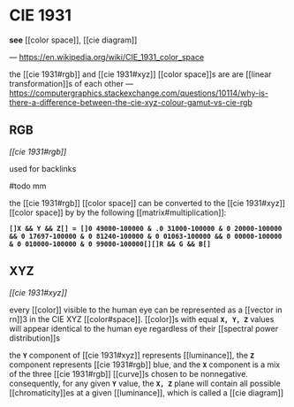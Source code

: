 # CIE 1931

**see** [[color space]], [[cie diagram]]

&mdash; <https://en.wikipedia.org/wiki/CIE_1931_color_space>

the [[cie 1931#rgb]] and [[cie 1931#xyz]] [[color space]]s are are [[linear transformation]]s of each other &mdash; <https://computergraphics.stackexchange.com/questions/10114/why-is-there-a-difference-between-the-cie-xyz-colour-gamut-vs-cie-rgb>

## RGB

_[[cie 1931#rgb]]_

used for backlinks

#todo mm

the [[cie 1931#rgb]] [[color space]] can be converted to the [[cie 1931#xyz]] [[color space]] by by the following [[matrix#multiplication]]:

**`[]X && Y && Z[] = []0 49000-100000 & .0 31000-100000 & 0 20000-100000 && 0 17697-100000 & 0 81240-100000 & 0 01063-100000 && 0 00000-100000 & 0 010000-100000 & 0 99000-100000[][]R && G && B[]`**

## XYZ

_[[cie 1931#xyz]]_

every [[color]] visible to the human eye can be represented as a [[vector in rn]]3 in the CIE XYZ [[color#space]]. [[color]]s with equal **`X, Y, Z`** values will appear identical to the human eye regardless of their [[spectral power distribution]]s

the **`Y`** component of [[cie 1931#xyz]] represents [[luminance]], the **`Z`** component represents [[cie 1931#rgb]] blue, and the **`X`** component is a mix of the three [[cie 1931#rgb]] [[curve]]s chosen to be nonnegative. consequently, for any given **`Y`** value, the **`X, Z`** plane will contain all possible [[chromaticity]]es at a given [[luminance]], which is called a [[cie diagram]]
